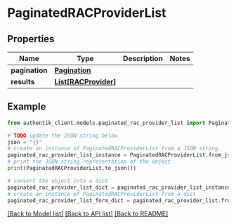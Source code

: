 # PaginatedRACProviderList


## Properties

Name | Type | Description | Notes
------------ | ------------- | ------------- | -------------
**pagination** | [**Pagination**](Pagination.md) |  | 
**results** | [**List[RACProvider]**](RACProvider.md) |  | 

## Example

```python
from authentik_client.models.paginated_rac_provider_list import PaginatedRACProviderList

# TODO update the JSON string below
json = "{}"
# create an instance of PaginatedRACProviderList from a JSON string
paginated_rac_provider_list_instance = PaginatedRACProviderList.from_json(json)
# print the JSON string representation of the object
print(PaginatedRACProviderList.to_json())

# convert the object into a dict
paginated_rac_provider_list_dict = paginated_rac_provider_list_instance.to_dict()
# create an instance of PaginatedRACProviderList from a dict
paginated_rac_provider_list_form_dict = paginated_rac_provider_list.from_dict(paginated_rac_provider_list_dict)
```
[[Back to Model list]](../README.md#documentation-for-models) [[Back to API list]](../README.md#documentation-for-api-endpoints) [[Back to README]](../README.md)


